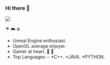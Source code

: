 ### Hi there 👋

![](https://github.com/Novigra/Novigra/blob/main/duck-dance2.gif)

:umbrella: :cloud: :snowflake: 
* Unreal Engine enthusiast.
* OpenGL average enjoyer.
* Gamer at heart.
:ocean: :crescent_moon:
* Top Languages :-
*C++.
*JAVA.
*PYTHON.
